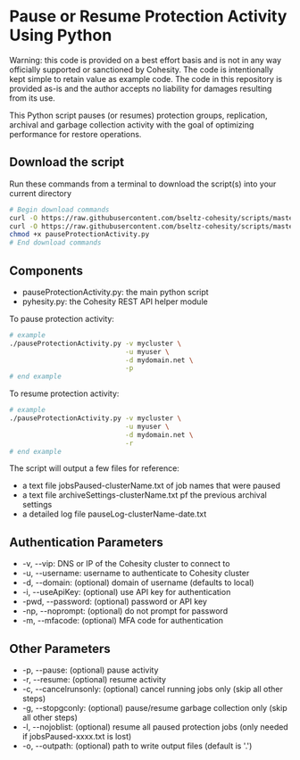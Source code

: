 # Pause or Resume Protection Activity Using Python

Warning: this code is provided on a best effort basis and is not in any way officially supported or sanctioned by Cohesity. The code is intentionally kept simple to retain value as example code. The code in this repository is provided as-is and the author accepts no liability for damages resulting from its use.

This Python script pauses (or resumes) protection groups, replication, archival and garbage collection activity with the goal of optimizing performance for restore operations.

## Download the script

Run these commands from a terminal to download the script(s) into your current directory

```bash
# Begin download commands
curl -O https://raw.githubusercontent.com/bseltz-cohesity/scripts/master/python/pauseProtectionActivity/pauseProtectionActivity.py
curl -O https://raw.githubusercontent.com/bseltz-cohesity/scripts/master/python/pyhesity.py
chmod +x pauseProtectionActivity.py
# End download commands
```

## Components

* pauseProtectionActivity.py: the main python script
* pyhesity.py: the Cohesity REST API helper module

To pause protection activity:

```bash
# example
./pauseProtectionActivity.py -v mycluster \
                             -u myuser \
                             -d mydomain.net \
                             -p
# end example
```

To resume protection activity:

```bash
# example
./pauseProtectionActivity.py -v mycluster \
                             -u myuser \
                             -d mydomain.net \
                             -r
# end example
```

The script will output a few files for reference:

* a text file jobsPaused-clusterName.txt of job names that were paused
* a text file archiveSettings-clusterName.txt pf the previous archival settings
* a detailed log file pauseLog-clusterName-date.txt

## Authentication Parameters

* -v, --vip: DNS or IP of the Cohesity cluster to connect to
* -u, --username: username to authenticate to Cohesity cluster
* -d, --domain: (optional) domain of username (defaults to local)
* -i, --useApiKey: (optional) use API key for authentication
* -pwd, --password: (optional) password or API key
* -np, --noprompt: (optional) do not prompt for password
* -m, --mfacode: (optional) MFA code for authentication

## Other Parameters

* -p, --pause: (optional) pause activity
* -r, --resume: (optional) resume activity
* -c, --cancelrunsonly: (optional) cancel running jobs only (skip all other steps)
* -g, --stopgconly: (optional) pause/resume garbage collection only (skip all other steps)
* -l, --nojoblist: (optional) resume all paused protection jobs (only needed if jobsPaused-xxxx.txt is lost)
* -o, --outpath: (optional) path to write output files (default is '.')
